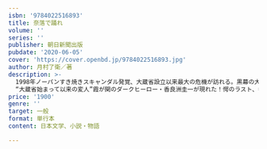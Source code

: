 ```yaml
---
isbn: '9784022516893'
title: 奈落で踊れ
volume: ''
series: ''
publisher: 朝日新聞出版
pubdate: '2020-06-05'
cover: 'https://cover.openbd.jp/9784022516893.jpg'
author: 月村了衛／著
description: >-
  1998年ノーパンすき焼きスキャンダル発覚、大蔵省設立以来最大の危機が訪れる。黒幕の大物主計局長、暴力団幹部、総会屋総帥、敏腕政治家らの思惑が入り乱れるなか、
  “大蔵省始まって以来の変人”霞が関のダークヒーロー・香良洲圭一が現れた！愕のラスト、香良洲の決断に読者は震撼する!!前代未聞の官僚ピカレスクロマン――待って下さい、私はこれでも大蔵官僚ですよ。こともあろうにヤクザと内通だなんて……面白すぎるじゃないですか――「香良洲は一連の大蔵不祥事を利用して、金融政策の転換を狙っているようですね」「まさか」　デスクを前にした錐橋議員が目を見開く。「そんなことが可能なの？　たかが文書課の課長補佐に」「まず無理でしょう。無理と言うより、真面目に聞くのも馬鹿馬鹿しい話です。けれど、香良洲ならやれるかもしれません。彼はそういう男です。この私がわざわざ時間を割いて会いに行ったくらいですから」（本文より）　1998年冬、接待汚職「ノーパンすき焼きスキャンダル」が発覚した大蔵省は大揺れに揺れていた。接待を受けていた89年入省組は処分を逃れるために、同期で“大蔵省始まって以来の変人”の異名を取る文書課課長補佐の香良洲圭一に協力を要請する。香良洲は元妻で与党・社倫党政治家秘書の花輪理代子から、政財官界の顧客リストの存在を告げられる。リストを探すために、香良洲はフリーライターの神庭絵里に調査を依頼、絵里は暴力団・征心会若頭の薄田に接近するが……。
price: '1900'
genre: ''
target: 一般
format: 単行本
content: 日本文学、小説・物語

---
```

